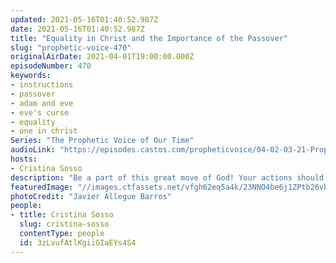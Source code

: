 ```yaml
---
updated: 2021-05-16T01:40:52.987Z
date: 2021-05-16T01:40:52.987Z
title: "Equality in Christ and the Importance of the Passover"
slug: "prophetic-voice-470"
originalAirDate: 2021-04-01T19:00:00.000Z
episodeNumber: 470
keywords:
- instructions
- passover
- adam and eve
- eve's curse
- equality
- one in christ
Series: "The Prophetic Voice of Our Time"
audioLink: "https://episodes.castos.com/propheticvoice/04-02-03-21-Prophetic-Voice-of-our-Time-[mixdown]-01.mp3"
hosts:
- Cristina Sosso
description: "Be a part of this great move of God! Your actions should align with your faith. Spend time with Him, and do not wrong or take advantage of others. Learn about the importance of the Passover, and how we are all equal in Him. God is no respecter of persons."
featuredImage: "//images.ctfassets.net/vfgh62eq5a4k/23NNO4be6j1ZPtb26vb2iy/94826068bb6d97774ba28b55bba495f8/javier-allegue-barros-i5Kx0P8A0d4-unsplash__1_.jpg"
photoCredit: "Javier Allegue Barros"
people:
- title: Cristina Sosso
  slug: cristina-sosso
  contentType: people
  id: 3zLvufAtlKgiiGIaEYs4S4
---
```

